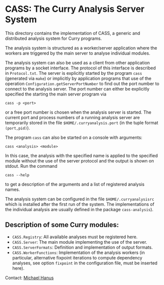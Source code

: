 CASS: The Curry Analysis Server System
======================================

This directory contains the implementation of CASS,
a generic and distributed analysis system for Curry programs.

The analysis system is structured as a worker/server application
where the workers are triggered by the main server to analyse
individual modules.

The analysis system can also be used as a client from other
application programs by a socket interface.
The protocol of this interface is described in `Protocol.txt`.
The server is explicitly started by the program `cass`
(generated via `make`) or implicitly by application programs
that use of the operation `Configuration.getServerPortNumber`
to find out the port number to connect to the analysis server.
The port number can either be explicitly specified the starting
the main server program via

    cass -p <port>

or a free port number is chosen when the analysis server is started.
The current port and process numbers of a running analysis server
are temporarily stored in the file `$HOME/.curryanalysis.port`
(in the tuple format `(port,pid)`).

The program `cass` can also be started on a console with arguments:

    cass <analysis> <module>

In this case, the analysis with the specified name is applied
to the specified module without the use of the server protocol
and the output is shown on stdout. Run the command

    cass --help

to get a description of the arguments and a list of registered analysis
names.

The analysis system can be configured in the file `$HOME/.curryanalysisrc`
which is installed after the first run of the system.
The implementations of the individual analysis are
usually defined in the package `cass-analysis`).


Description of some Curry modules:
----------------------------------

* `CASS.Registry`: All available analyses must be registered here.
* `CASS.Server`: The main module implementing the use of the server.
* `CASS.ServerFormats`: Definition and implementation of output formats.
* `CASS.WorkerFunctions`: Implementation of the analysis workers
  (in particular, alternative fixpoint iterations to compute
   dependency analyses, see option `fixpoint` in the configuration file,
   must be inserted here).

Contact: [Michael Hanus](http://www.informatik.uni-kiel.de/~mh)
